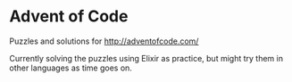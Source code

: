 # Advent of Code
Puzzles and solutions for http://adventofcode.com/

Currently solving the puzzles using Elixir as practice, but might try them in other languages as time goes on.
